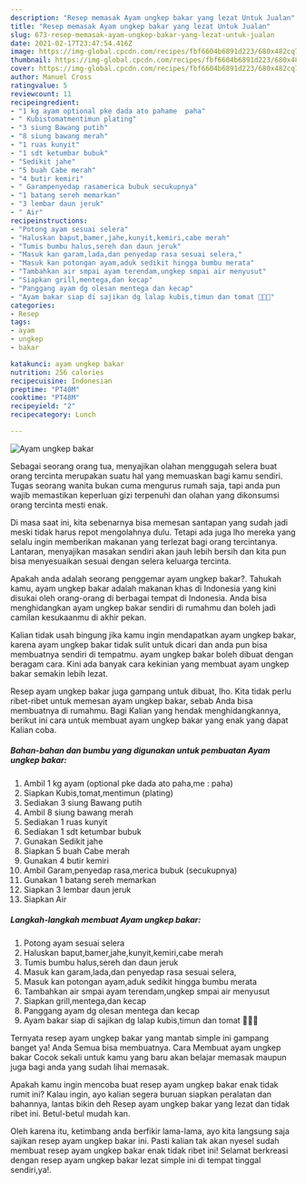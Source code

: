 ```yaml
---
description: "Resep memasak Ayam ungkep bakar yang lezat Untuk Jualan"
title: "Resep memasak Ayam ungkep bakar yang lezat Untuk Jualan"
slug: 673-resep-memasak-ayam-ungkep-bakar-yang-lezat-untuk-jualan
date: 2021-02-17T23:47:54.416Z
image: https://img-global.cpcdn.com/recipes/fbf6604b6891d223/680x482cq70/ayam-ungkep-bakar-foto-resep-utama.jpg
thumbnail: https://img-global.cpcdn.com/recipes/fbf6604b6891d223/680x482cq70/ayam-ungkep-bakar-foto-resep-utama.jpg
cover: https://img-global.cpcdn.com/recipes/fbf6604b6891d223/680x482cq70/ayam-ungkep-bakar-foto-resep-utama.jpg
author: Manuel Cross
ratingvalue: 5
reviewcount: 11
recipeingredient:
- "1 kg ayam optional pke dada ato pahame  paha"
- " Kubistomatmentimun plating"
- "3 siung Bawang putih"
- "8 siung bawang merah"
- "1 ruas kunyit"
- "1 sdt ketumbar bubuk"
- "Sedikit jahe"
- "5 buah Cabe merah"
- "4 butir kemiri"
- " Garampenyedap rasamerica bubuk secukupnya"
- "1 batang sereh memarkan"
- "3 lembar daun jeruk"
- " Air"
recipeinstructions:
- "Potong ayam sesuai selera"
- "Haluskan baput,bamer,jahe,kunyit,kemiri,cabe merah"
- "Tumis bumbu halus,sereh dan daun jeruk"
- "Masuk kan garam,lada,dan penyedap rasa sesuai selera,"
- "Masuk kan potongan ayam,aduk sedikit hingga bumbu merata"
- "Tambahkan air smpai ayam terendam,ungkep smpai air menyusut"
- "Siapkan grill,mentega,dan kecap"
- "Panggang ayam dg olesan mentega dan kecap"
- "Ayam bakar siap di sajikan dg lalap kubis,timun dan tomat 🥰🥰🥰"
categories:
- Resep
tags:
- ayam
- ungkep
- bakar

katakunci: ayam ungkep bakar 
nutrition: 256 calories
recipecuisine: Indonesian
preptime: "PT40M"
cooktime: "PT48M"
recipeyield: "2"
recipecategory: Lunch

---
```



![Ayam ungkep bakar](https://img-global.cpcdn.com/recipes/fbf6604b6891d223/680x482cq70/ayam-ungkep-bakar-foto-resep-utama.jpg)

Sebagai seorang orang tua, menyajikan olahan menggugah selera buat orang tercinta merupakan suatu hal yang memuaskan bagi kamu sendiri. Tugas seorang  wanita bukan cuma mengurus rumah saja, tapi anda pun wajib memastikan keperluan gizi terpenuhi dan olahan yang dikonsumsi orang tercinta mesti enak.

Di masa  saat ini, kita sebenarnya bisa memesan santapan yang sudah jadi meski tidak harus repot mengolahnya dulu. Tetapi ada juga lho mereka yang selalu ingin memberikan makanan yang terlezat bagi orang tercintanya. Lantaran, menyajikan masakan sendiri akan jauh lebih bersih dan kita pun bisa menyesuaikan sesuai dengan selera keluarga tercinta. 



Apakah anda adalah seorang penggemar ayam ungkep bakar?. Tahukah kamu, ayam ungkep bakar adalah makanan khas di Indonesia yang kini disukai oleh orang-orang di berbagai tempat di Indonesia. Anda bisa menghidangkan ayam ungkep bakar sendiri di rumahmu dan boleh jadi camilan kesukaanmu di akhir pekan.

Kalian tidak usah bingung jika kamu ingin mendapatkan ayam ungkep bakar, karena ayam ungkep bakar tidak sulit untuk dicari dan anda pun bisa membuatnya sendiri di tempatmu. ayam ungkep bakar boleh dibuat dengan beragam cara. Kini ada banyak cara kekinian yang membuat ayam ungkep bakar semakin lebih lezat.

Resep ayam ungkep bakar juga gampang untuk dibuat, lho. Kita tidak perlu ribet-ribet untuk memesan ayam ungkep bakar, sebab Anda bisa membuatnya di rumahmu. Bagi Kalian yang hendak menghidangkannya, berikut ini cara untuk membuat ayam ungkep bakar yang enak yang dapat Kalian coba.

<!--inarticleads1-->

##### Bahan-bahan dan bumbu yang digunakan untuk pembuatan Ayam ungkep bakar:

1. Ambil 1 kg ayam (optional pke dada ato paha,me : paha)
1. Siapkan  Kubis,tomat,mentimun (plating)
1. Sediakan 3 siung Bawang putih
1. Ambil 8 siung bawang merah
1. Sediakan 1 ruas kunyit
1. Sediakan 1 sdt ketumbar bubuk
1. Gunakan Sedikit jahe
1. Siapkan 5 buah Cabe merah
1. Gunakan 4 butir kemiri
1. Ambil  Garam,penyedap rasa,merica bubuk (secukupnya)
1. Gunakan 1 batang sereh memarkan
1. Siapkan 3 lembar daun jeruk
1. Siapkan  Air




<!--inarticleads2-->

##### Langkah-langkah membuat Ayam ungkep bakar:

1. Potong ayam sesuai selera
1. Haluskan baput,bamer,jahe,kunyit,kemiri,cabe merah
1. Tumis bumbu halus,sereh dan daun jeruk
1. Masuk kan garam,lada,dan penyedap rasa sesuai selera,
1. Masuk kan potongan ayam,aduk sedikit hingga bumbu merata
1. Tambahkan air smpai ayam terendam,ungkep smpai air menyusut
1. Siapkan grill,mentega,dan kecap
1. Panggang ayam dg olesan mentega dan kecap
1. Ayam bakar siap di sajikan dg lalap kubis,timun dan tomat 🥰🥰🥰




Ternyata resep ayam ungkep bakar yang mantab simple ini gampang banget ya! Anda Semua bisa membuatnya. Cara Membuat ayam ungkep bakar Cocok sekali untuk kamu yang baru akan belajar memasak maupun juga bagi anda yang sudah lihai memasak.

Apakah kamu ingin mencoba buat resep ayam ungkep bakar enak tidak rumit ini? Kalau ingin, ayo kalian segera buruan siapkan peralatan dan bahannya, lantas bikin deh Resep ayam ungkep bakar yang lezat dan tidak ribet ini. Betul-betul mudah kan. 

Oleh karena itu, ketimbang anda berfikir lama-lama, ayo kita langsung saja sajikan resep ayam ungkep bakar ini. Pasti kalian tak akan nyesel sudah membuat resep ayam ungkep bakar enak tidak ribet ini! Selamat berkreasi dengan resep ayam ungkep bakar lezat simple ini di tempat tinggal sendiri,ya!.


